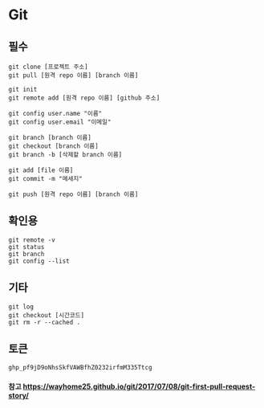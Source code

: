 # Git 


## 필수 
``` 
git clone [프로젝트 주소]
git pull [원격 repo 이름] [branch 이름] 

git init 
git remote add [원격 repo 이름] [github 주소]

git config user.name "이름"
git config user.email "이메일"

git branch [branch 이름]
git checkout [branch 이름]
git branch -b [삭제할 branch 이름]

git add [file 이름]
git commit -m "메세지"

git push [원격 repo 이름] [branch 이름]
``` 

## 확인용
``` 
git remote -v
git status 
git branch
git config --list
``` 

## 기타
``` 
git log
git checkout [시간코드]
git rm -r --cached .
``` 

## 토큰
``` 
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
``` 


#### 참고 https://wayhome25.github.io/git/2017/07/08/git-first-pull-request-story/

